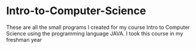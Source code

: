 # Intro-to-Computer-Science

These are all the small programs I created for my course Intro to Computer Science using the programming language JAVA. I took this course in my freshman year 
